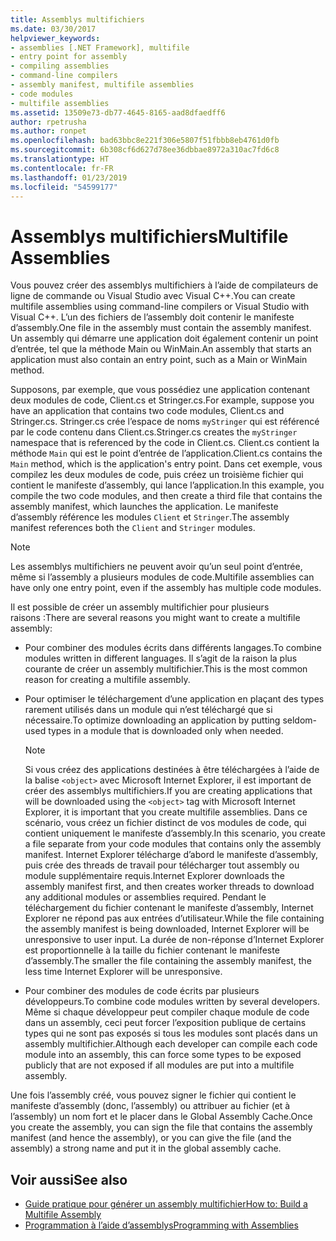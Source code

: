 ```yaml
---
title: Assemblys multifichiers
ms.date: 03/30/2017
helpviewer_keywords:
- assemblies [.NET Framework], multifile
- entry point for assembly
- compiling assemblies
- command-line compilers
- assembly manifest, multifile assemblies
- code modules
- multifile assemblies
ms.assetid: 13509e73-db77-4645-8165-aad8dfaedff6
author: rpetrusha
ms.author: ronpet
ms.openlocfilehash: bad63bbc8e221f306e5807f51fbbb8eb4761d0fb
ms.sourcegitcommit: 6b308cf6d627d78ee36dbbae8972a310ac7fd6c8
ms.translationtype: HT
ms.contentlocale: fr-FR
ms.lasthandoff: 01/23/2019
ms.locfileid: "54599177"
---
```

# <a name="multifile-assemblies"></a><span data-ttu-id="cdf04-102">Assemblys multifichiers</span><span class="sxs-lookup"><span data-stu-id="cdf04-102">Multifile Assemblies</span></span>

<span data-ttu-id="cdf04-103">Vous pouvez créer des assemblys multifichiers à l’aide de compilateurs de ligne de commande ou Visual Studio avec Visual C++.</span><span class="sxs-lookup"><span data-stu-id="cdf04-103">You can create multifile assemblies using command-line compilers or Visual Studio with Visual C++.</span></span> <span data-ttu-id="cdf04-104">L’un des fichiers de l’assembly doit contenir le manifeste d’assembly.</span><span class="sxs-lookup"><span data-stu-id="cdf04-104">One file in the assembly must contain the assembly manifest.</span></span> <span data-ttu-id="cdf04-105">Un assembly qui démarre une application doit également contenir un point d’entrée, tel que la méthode Main ou WinMain.</span><span class="sxs-lookup"><span data-stu-id="cdf04-105">An assembly that starts an application must also contain an entry point, such as a Main or WinMain method.</span></span>

<span data-ttu-id="cdf04-106">Supposons, par exemple, que vous possédiez une application contenant deux modules de code, Client.cs et Stringer.cs.</span><span class="sxs-lookup"><span data-stu-id="cdf04-106">For example, suppose you have an application that contains two code modules, Client.cs and Stringer.cs.</span></span> <span data-ttu-id="cdf04-107">Stringer.cs crée l’espace de noms `myStringer` qui est référencé par le code contenu dans Client.cs.</span><span class="sxs-lookup"><span data-stu-id="cdf04-107">Stringer.cs creates the `myStringer` namespace that is referenced by the code in Client.cs.</span></span> <span data-ttu-id="cdf04-108">Client.cs contient la méthode `Main` qui est le point d’entrée de l’application.</span><span class="sxs-lookup"><span data-stu-id="cdf04-108">Client.cs contains the `Main` method, which is the application's entry point.</span></span> <span data-ttu-id="cdf04-109">Dans cet exemple, vous compilez les deux modules de code, puis créez un troisième fichier qui contient le manifeste d’assembly, qui lance l’application.</span><span class="sxs-lookup"><span data-stu-id="cdf04-109">In this example, you compile the two code modules, and then create a third file that contains the assembly manifest, which launches the application.</span></span> <span data-ttu-id="cdf04-110">Le manifeste d’assembly référence les modules `Client` et `Stringer`.</span><span class="sxs-lookup"><span data-stu-id="cdf04-110">The assembly manifest references both the `Client` and `Stringer` modules.</span></span>

> [!NOTE]
> <span data-ttu-id="cdf04-111">Les assemblys multifichiers ne peuvent avoir qu’un seul point d’entrée, même si l’assembly a plusieurs modules de code.</span><span class="sxs-lookup"><span data-stu-id="cdf04-111">Multifile assemblies can have only one entry point, even if the assembly has multiple code modules.</span></span>

<span data-ttu-id="cdf04-112">Il est possible de créer un assembly multifichier pour plusieurs raisons :</span><span class="sxs-lookup"><span data-stu-id="cdf04-112">There are several reasons you might want to create a multifile assembly:</span></span>

-   <span data-ttu-id="cdf04-113">Pour combiner des modules écrits dans différents langages.</span><span class="sxs-lookup"><span data-stu-id="cdf04-113">To combine modules written in different languages.</span></span> <span data-ttu-id="cdf04-114">Il s’agit de la raison la plus courante de créer un assembly multifichier.</span><span class="sxs-lookup"><span data-stu-id="cdf04-114">This is the most common reason for creating a multifile assembly.</span></span>

-   <span data-ttu-id="cdf04-115">Pour optimiser le téléchargement d’une application en plaçant des types rarement utilisés dans un module qui n’est téléchargé que si nécessaire.</span><span class="sxs-lookup"><span data-stu-id="cdf04-115">To optimize downloading an application by putting seldom-used types in a module that is downloaded only when needed.</span></span>

    > [!NOTE]
    > <span data-ttu-id="cdf04-116">Si vous créez des applications destinées à être téléchargées à l’aide de la balise `<object>` avec Microsoft Internet Explorer, il est important de créer des assemblys multifichiers.</span><span class="sxs-lookup"><span data-stu-id="cdf04-116">If you are creating applications that will be downloaded using the `<object>` tag with Microsoft Internet Explorer, it is important that you create multifile assemblies.</span></span> <span data-ttu-id="cdf04-117">Dans ce scénario, vous créez un fichier distinct de vos modules de code, qui contient uniquement le manifeste d’assembly.</span><span class="sxs-lookup"><span data-stu-id="cdf04-117">In this scenario, you create a file separate from your code modules that contains only the assembly manifest.</span></span> <span data-ttu-id="cdf04-118">Internet Explorer télécharge d’abord le manifeste d’assembly, puis crée des threads de travail pour télécharger tout assembly ou module supplémentaire requis.</span><span class="sxs-lookup"><span data-stu-id="cdf04-118">Internet Explorer downloads the assembly manifest first, and then creates worker threads to download any additional modules or assemblies required.</span></span> <span data-ttu-id="cdf04-119">Pendant le téléchargement du fichier contenant le manifeste d’assembly, Internet Explorer ne répond pas aux entrées d’utilisateur.</span><span class="sxs-lookup"><span data-stu-id="cdf04-119">While the file containing the assembly manifest is being downloaded, Internet Explorer will be unresponsive to user input.</span></span> <span data-ttu-id="cdf04-120">La durée de non-réponse d’Internet Explorer est proportionnelle à la taille du fichier contenant le manifeste d’assembly.</span><span class="sxs-lookup"><span data-stu-id="cdf04-120">The smaller the file containing the assembly manifest, the less time Internet Explorer will be unresponsive.</span></span>

-   <span data-ttu-id="cdf04-121">Pour combiner des modules de code écrits par plusieurs développeurs.</span><span class="sxs-lookup"><span data-stu-id="cdf04-121">To combine code modules written by several developers.</span></span> <span data-ttu-id="cdf04-122">Même si chaque développeur peut compiler chaque module de code dans un assembly, ceci peut forcer l’exposition publique de certains types qui ne sont pas exposés si tous les modules sont placés dans un assembly multifichier.</span><span class="sxs-lookup"><span data-stu-id="cdf04-122">Although each developer can compile each code module into an assembly, this can force some types to be exposed publicly that are not exposed if all modules are put into a multifile assembly.</span></span>

<span data-ttu-id="cdf04-123">Une fois l’assembly créé, vous pouvez signer le fichier qui contient le manifeste d’assembly (donc, l’assembly) ou attribuer au fichier (et à l’assembly) un nom fort et le placer dans le Global Assembly Cache.</span><span class="sxs-lookup"><span data-stu-id="cdf04-123">Once you create the assembly, you can sign the file that contains the assembly manifest (and hence the assembly), or you can give the file (and the assembly) a strong name and put it in the global assembly cache.</span></span>

## <a name="see-also"></a><span data-ttu-id="cdf04-124">Voir aussi</span><span class="sxs-lookup"><span data-stu-id="cdf04-124">See also</span></span>

- [<span data-ttu-id="cdf04-125">Guide pratique pour générer un assembly multifichier</span><span class="sxs-lookup"><span data-stu-id="cdf04-125">How to: Build a Multifile Assembly</span></span>](../../../docs/framework/app-domains/how-to-build-a-multifile-assembly.md)
- [<span data-ttu-id="cdf04-126">Programmation à l’aide d’assemblys</span><span class="sxs-lookup"><span data-stu-id="cdf04-126">Programming with Assemblies</span></span>](../../../docs/framework/app-domains/programming-with-assemblies.md)